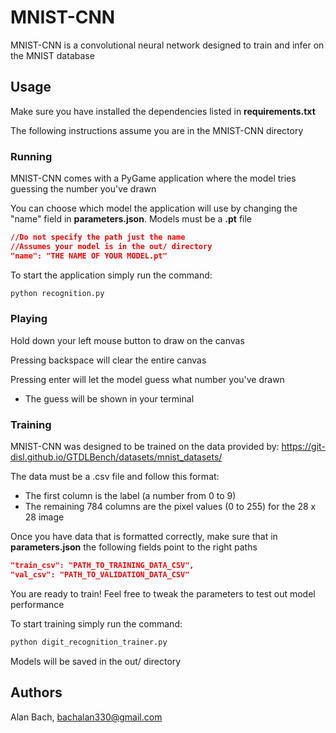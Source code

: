 # MNIST-CNN
MNIST-CNN is a convolutional neural network designed to train and infer on the MNIST database

## Usage
Make sure you have installed the dependencies listed in **requirements.txt**

The following instructions assume you are in the MNIST-CNN directory

### Running

MNIST-CNN comes with a PyGame application where the model
tries guessing the number you've drawn

You can choose which model the application will use by
changing the "name" field in **parameters.json**. Models must be a **.pt** file
```json
//Do not specify the path just the name
//Assumes your model is in the out/ directory
"name": "THE NAME OF YOUR MODEL.pt"
```
To start the application simply run the command:
```bash
python recognition.py
```

### Playing

Hold down your left mouse button to draw on the canvas

Pressing backspace will clear the entire canvas

Pressing enter will let the model guess what number you've drawn
- The guess will be shown in your terminal

### Training
MNIST-CNN was designed to be trained on the data provided by: https://git-disl.github.io/GTDLBench/datasets/mnist_datasets/

The data must be a .csv file and follow this format:
- The first column is the label (a number from 0 to 9)
- The remaining 784 columns are the pixel values (0 to 255) for the 28 x 28 image

Once you have data that is formatted correctly, make sure
that in **parameters.json** the following fields point to the right paths
```json
"train_csv": "PATH_TO_TRAINING_DATA_CSV",
"val_csv": "PATH_TO_VALIDATION_DATA_CSV"
```

You are ready to train! Feel free to tweak the parameters to test out model performance

To start training simply run the command:
```bash
python digit_recognition_trainer.py
```

Models will be saved in the out/ directory
## Authors
Alan Bach, bachalan330@gmail.com
